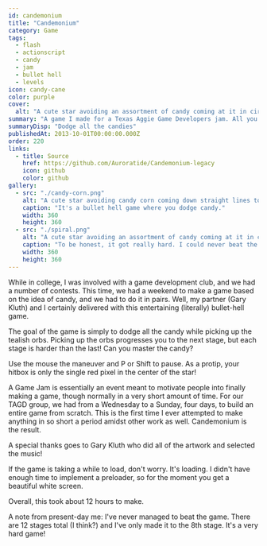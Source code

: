 ```yaml
---
id: candemonium
title: "Candemonium"
category: Game
tags:
  - flash
  - actionscript
  - candy
  - jam
  - bullet hell
  - levels
icon: candy-cane
color: purple
cover:
  alt: "A cute star avoiding an assortment of candy coming at it in circular waves."
summary: "A game I made for a Texas Aggie Game Developers jam. All you have to do is dodge the candies!"
summaryDisp: "Dodge all the candies"
publishedAt: 2013-10-01T00:00:00.000Z
order: 220
links:
  - title: Source
    href: https://github.com/Auroratide/Candemonium-legacy
    icon: github
    color: github
gallery:
  - src: "./candy-corn.png"
    alt: "A cute star avoiding candy corn coming down straight lines toward it."
    caption: "It's a bullet hell game where you dodge candy."
    width: 360
    height: 360
  - src: "./spiral.png"
    alt: "A cute star avoiding an assortment of candy coming at it in circular waves."
    caption: "To be honest, it got really hard. I could never beat the game."
    width: 360
    height: 360
---
```


While in college, I was involved with a game development club, and we had a number of contests. This time, we had a weekend to make a game based on the idea of candy, and we had to do it in pairs. Well, my partner (Gary Kluth) and I certainly delivered with this entertaining (literally) bullet-hell game.

The goal of the game is simply to dodge all the candy while picking up the tealish orbs. Picking up the orbs progresses you to the next stage, but each stage is harder than the last! Can you master the candy?

Use the mouse the maneuver and P or Shift to pause. As a protip, your hitbox is only the single red pixel in the center of the star!

A Game Jam is essentially an event meant to motivate people into finally making a game, though normally in a very short amount of time. For our TAGD group, we had from a Wednesday to a Sunday, four days, to build an entire game from scratch. This is the first time I ever attempted to make anything in so short a period amidst other work as well. Candemonium is the result.

A special thanks goes to Gary Kluth who did all of the artwork and selected the music!

If the game is taking a while to load, don't worry. It's loading. I didn't have enough time to implement a preloader, so for the moment you get a beautiful white screen.

Overall, this took about 12 hours to make.

A note from present-day me: I've never managed to beat the game. There are 12 stages total (I think?) and I've only made it to the 8th stage. It's a very hard game!
